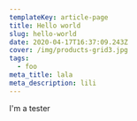 ```yaml
---
templateKey: article-page
title: Hello world
slug: hello-world
date: 2020-04-17T16:37:09.243Z
cover: /img/products-grid3.jpg
tags:
  - foo
meta_title: lala
meta_description: lili
---
```

I'm a tester